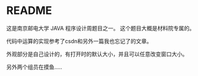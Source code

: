 # README
这是南京邮电大学 JAVA 程序设计周题目之一。
这个题目大概是材料院专属的。

代码中运算的实现参考了csdn和另外一篇我也忘记了的文章。

外观部分是自己设计的，有打开时的默认大小，并且可以任意改变窗口大小。

另外两个组员在摸鱼.....
